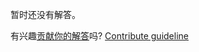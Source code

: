 
暂时还没有解答。

有兴趣[贡献你的解答](https://github.com/BFEdev/BFE.dev-solutions/blob/main/react/useeffectonce_zh.md)吗? [Contribute guideline](https://github.com/BFEdev/BFE.dev-solutions#how-to-contribute)
